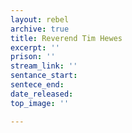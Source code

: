 ```yaml
---
layout: rebel
archive: true
title: Reverend Tim Hewes
excerpt: ''
prison: ''
stream_link: ''
sentance_start: 
sentece_end: 
date_released: 
top_image: ''

---
```

